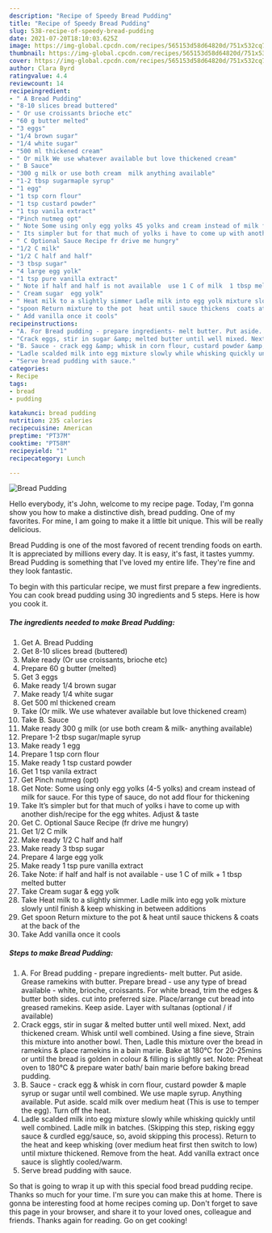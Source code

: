 ```yaml
---
description: "Recipe of Speedy Bread Pudding"
title: "Recipe of Speedy Bread Pudding"
slug: 538-recipe-of-speedy-bread-pudding
date: 2021-07-20T18:10:03.625Z
image: https://img-global.cpcdn.com/recipes/565153d58d64820d/751x532cq70/bread-pudding-recipe-main-photo.jpg
thumbnail: https://img-global.cpcdn.com/recipes/565153d58d64820d/751x532cq70/bread-pudding-recipe-main-photo.jpg
cover: https://img-global.cpcdn.com/recipes/565153d58d64820d/751x532cq70/bread-pudding-recipe-main-photo.jpg
author: Clara Byrd
ratingvalue: 4.4
reviewcount: 14
recipeingredient:
- " A Bread Pudding"
- "8-10 slices bread buttered"
- " Or use croissants brioche etc"
- "60 g butter melted"
- "3 eggs"
- "1/4 brown sugar"
- "1/4 white sugar"
- "500 ml thickened cream"
- " Or milk We use whatever available but love thickened cream"
- " B Sauce"
- "300 g milk or use both cream  milk anything available"
- "1-2 tbsp sugarmaple syrup"
- "1 egg"
- "1 tsp corn flour"
- "1 tsp custard powder"
- "1 tsp vanila extract"
- "Pinch nutmeg opt"
- " Note Some using only egg yolks 45 yolks and cream instead of milk for sauce For this type of sauce do not add flour for thickening"
- " Its simpler but for that much of yolks i have to come up with another dishrecipe for the egg whites Adjust  taste"
- " C Optional Sauce Recipe fr drive me hungry"
- "1/2 C milk"
- "1/2 C half and half"
- "3 tbsp sugar"
- "4 large egg yolk"
- "1 tsp pure vanilla extract"
- " Note if half and half is not available  use 1 C of milk  1 tbsp melted butter"
- " Cream sugar  egg yolk"
- " Heat milk to a slightly simmer Ladle milk into egg yolk mixture slowly until finish  keep whisking in between additions"
- "spoon Return mixture to the pot  heat until sauce thickens  coats at the back of the"
- " Add vanilla once it cools"
recipeinstructions:
- "A. For Bread pudding - prepare ingredients- melt butter. Put aside. Grease ramekins with butter. Prepare bread - use any type of bread available - white, brioche, croissants. For white bread, trim the edges &amp; butter both sides. cut into preferred size. Place/arrange cut bread into greased ramekins. Keep aside. Layer with sultanas (optional / if available)"
- "Crack eggs, stir in sugar &amp; melted butter until well mixed. Next, add thickened cream. Whisk until well combined. Using a fine sieve, Strain this mixture into another bowl. Then, Ladle this mixture over the bread in ramekins &amp; place ramekins in a bain marie. Bake at 180°C for 20-25mins or until the bread is golden in colour &amp; filling is slightly set. Note: Preheat oven to 180°C &amp; prepare water bath/ bain marie before baking bread pudding."
- "B. Sauce - crack egg &amp; whisk in corn flour, custard powder &amp; maple syrup or sugar until well combined. We use maple syrup. Anything available. Put aside. scald milk over medium heat (This is use to temper the egg). Turn off the heat."
- "Ladle scalded milk into egg mixture slowly while whisking quickly until well combined. Ladle milk in batches. (Skipping this step, risking eggy sauce &amp; curdled egg/sauce, so, avoid skipping this process). Return to the heat and keep whisking (over medium heat first then switch to low) until mixture thickened. Remove from the heat. Add vanilla extract once sauce is slightly cooled/warm."
- "Serve bread pudding with sauce."
categories:
- Recipe
tags:
- bread
- pudding

katakunci: bread pudding 
nutrition: 235 calories
recipecuisine: American
preptime: "PT37M"
cooktime: "PT58M"
recipeyield: "1"
recipecategory: Lunch

---
```



![Bread Pudding](https://img-global.cpcdn.com/recipes/565153d58d64820d/751x532cq70/bread-pudding-recipe-main-photo.jpg)

Hello everybody, it's John, welcome to my recipe page. Today, I'm gonna show you how to make a distinctive dish, bread pudding. One of my favorites. For mine, I am going to make it a little bit unique. This will be really delicious.



Bread Pudding is one of the most favored of recent trending foods on earth. It is appreciated by millions every day. It is easy, it's fast, it tastes yummy. Bread Pudding is something that I've loved my entire life. They're fine and they look fantastic.


To begin with this particular recipe, we must first prepare a few ingredients. You can cook bread pudding using 30 ingredients and 5 steps. Here is how you cook it.

<!--inarticleads1-->

##### The ingredients needed to make Bread Pudding:

1. Get  A. Bread Pudding
1. Get 8-10 slices bread (buttered)
1. Make ready  (Or use croissants, brioche etc)
1. Prepare 60 g butter (melted)
1. Get 3 eggs
1. Make ready 1/4 brown sugar
1. Make ready 1/4 white sugar
1. Get 500 ml thickened cream
1. Take  (Or milk. We use whatever available but love thickened cream)
1. Take  B. Sauce
1. Make ready 300 g milk (or use both cream &amp; milk- anything available)
1. Prepare 1-2 tbsp sugar/maple syrup
1. Make ready 1 egg
1. Prepare 1 tsp corn flour
1. Make ready 1 tsp custard powder
1. Get 1 tsp vanila extract
1. Get Pinch nutmeg (opt)
1. Get  Note: Some using only egg yolks (4-5 yolks) and cream instead of milk for sauce. For this type of sauce, do not add flour for thickening
1. Take  It’s simpler but for that much of yolks i have to come up with another dish/recipe for the egg whites. Adjust &amp; taste
1. Get  C. Optional Sauce Recipe (fr drive me hungry)
1. Get 1/2 C milk
1. Make ready 1/2 C half and half
1. Make ready 3 tbsp sugar
1. Prepare 4 large egg yolk
1. Make ready 1 tsp pure vanilla extract
1. Take  Note: if half and half is not available - use 1 C of milk + 1 tbsp melted butter
1. Take  Cream sugar &amp; egg yolk
1. Take  Heat milk to a slightly simmer. Ladle milk into egg yolk mixture slowly until finish &amp; keep whisking in between additions
1. Get spoon Return mixture to the pot &amp; heat until sauce thickens &amp; coats at the back of the
1. Take  Add vanilla once it cools




<!--inarticleads2-->

##### Steps to make Bread Pudding:

1. A. For Bread pudding - prepare ingredients- melt butter. Put aside. Grease ramekins with butter. Prepare bread - use any type of bread available - white, brioche, croissants. For white bread, trim the edges &amp; butter both sides. cut into preferred size. Place/arrange cut bread into greased ramekins. Keep aside. Layer with sultanas (optional / if available)
1. Crack eggs, stir in sugar &amp; melted butter until well mixed. Next, add thickened cream. Whisk until well combined. Using a fine sieve, Strain this mixture into another bowl. Then, Ladle this mixture over the bread in ramekins &amp; place ramekins in a bain marie. Bake at 180°C for 20-25mins or until the bread is golden in colour &amp; filling is slightly set. Note: Preheat oven to 180°C &amp; prepare water bath/ bain marie before baking bread pudding.
1. B. Sauce - crack egg &amp; whisk in corn flour, custard powder &amp; maple syrup or sugar until well combined. We use maple syrup. Anything available. Put aside. scald milk over medium heat (This is use to temper the egg). Turn off the heat.
1. Ladle scalded milk into egg mixture slowly while whisking quickly until well combined. Ladle milk in batches. (Skipping this step, risking eggy sauce &amp; curdled egg/sauce, so, avoid skipping this process). Return to the heat and keep whisking (over medium heat first then switch to low) until mixture thickened. Remove from the heat. Add vanilla extract once sauce is slightly cooled/warm.
1. Serve bread pudding with sauce.




So that is going to wrap it up with this special food bread pudding recipe. Thanks so much for your time. I'm sure you can make this at home. There is gonna be interesting food at home recipes coming up. Don't forget to save this page in your browser, and share it to your loved ones, colleague and friends. Thanks again for reading. Go on get cooking!
